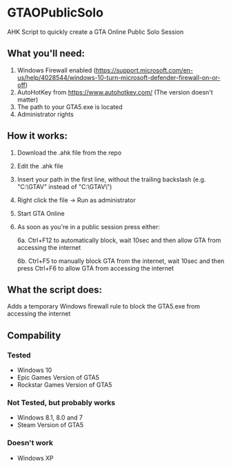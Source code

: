 # GTAOPublicSolo
AHK Script to quickly create a GTA Online Public Solo Session

## What you'll need:
1. Windows Firewall enabled (https://support.microsoft.com/en-us/help/4028544/windows-10-turn-microsoft-defender-firewall-on-or-off)
2. AutoHotKey from https://www.autohotkey.com/ (The version doesn't matter)
3. The path to your GTA5.exe is located
4. Administrator rights

## How it works:
1. Download the .ahk file from the repo
2. Edit the .ahk file
3. Insert your path in the first line, without the trailing backslash (e.g. "C:\GTAV" instead of "C:\GTAV\\")
4. Right click the file -> Run as administrator
5. Start GTA Online
6. As soon as you're in a public session press either:

    6a. Ctrl+F12 to automatically block, wait 10sec and then allow GTA from accessing the internet
    
    6b. Ctrl+F5 to manually block GTA from the internet, wait 10sec and then press Ctrl+F6 to allow GTA from accessing the internet
    
## What the script does:
Adds a temporary Windows firewall rule to block the GTA5.exe from accessing the internet

## Compability
### Tested
- Windows 10
- Epic Games Version of GTA5
- Rockstar Games Version of GTA5

### Not Tested, but probably works
- Windows 8.1, 8.0 and 7
- Steam Version of GTA5

### Doesn't work
- Windows XP
